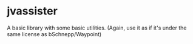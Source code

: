 # jvassister
A basic library with some basic utilities.
(Again, use it as if it's under the same license as bSchnepp/Waypoint)
